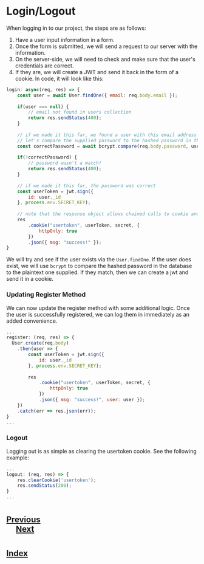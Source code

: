 #   Login/Logout
When logging in to our project, the steps are as follows:

1.  Have a user input information in a form.
2.  Once the form is submitted, we will send a request to our server with the information.
3.  On the server-side, we will need to check and make sure that the user's credentials are correct.
4.  If they are, we will create a JWT and send it back in the form of a cookie.
In code, it will look like this:
```js
login: async(req, res) => {
    const user = await User.findOne({ email: req.body.email });
 
    if(user === null) {
        // email not found in users collection
        return res.sendStatus(400);
    }
 
    // if we made it this far, we found a user with this email address
    // let's compare the supplied password to the hashed password in the database
    const correctPassword = await bcrypt.compare(req.body.password, user.password);
 
    if(!correctPassword) {
        // password wasn't a match!
        return res.sendStatus(400);
    }
 
    // if we made it this far, the password was correct
    const userToken = jwt.sign({
        id: user._id
    }, process.env.SECRET_KEY);
 
    // note that the response object allows chained calls to cookie and json
    res
        .cookie("usertoken", userToken, secret, {
            httpOnly: true
        })
        .json({ msg: "success!" });
}
```
We will try and see if the user exists via the `User.findOne`. If the user does exist, we will use `bcrypt` to compare the hashed password in the database to the plaintext one supplied. If they match, then we can create a jwt and send it in a cookie.

### __Updating Register Method__
We can now update the register method with some additional logic. Once the user is successfully registered, we can log them in immediately as an added convenience.
```js
...
register: (req, res) => {
  User.create(req.body)
    .then(user => {
        const userToken = jwt.sign({
            id: user._id
        }, process.env.SECRET_KEY);
 
        res
            .cookie("usertoken", userToken, secret, {
                httpOnly: true
            })
            .json({ msg: "success!", user: user });
    })
    .catch(err => res.json(err));
}
...
```
### __Logout__
Logging out is as simple as clearing the usertoken cookie. See the following example:
```js
...
logout: (req, res) => {
    res.clearCookie('usertoken');
    res.sendStatus(200);
}
...
```

#
## [Previous](./008_async_await.md)<span>&nbsp;&nbsp;&nbsp;&nbsp;&nbsp;&nbsp;&nbsp;&nbsp;&nbsp;&nbsp;&nbsp;&nbsp;&nbsp;&nbsp;&nbsp;&nbsp;&nbsp;&nbsp;&nbsp;&nbsp;&nbsp;&nbsp;&nbsp;&nbsp;&nbsp;&nbsp;&nbsp;&nbsp;&nbsp;&nbsp;&nbsp;&nbsp;&nbsp;&nbsp;&nbsp;&nbsp;&nbsp;&nbsp;&nbsp;&nbsp;&nbsp;&nbsp;&nbsp;&nbsp;&nbsp;&nbsp;&nbsp;&nbsp;&nbsp;&nbsp;&nbsp;&nbsp;&nbsp;&nbsp;&nbsp;&nbsp;&nbsp;&nbsp;&nbsp;&nbsp;&nbsp;&nbsp;&nbsp;&nbsp;&nbsp;&nbsp;&nbsp;&nbsp;&nbsp;&nbsp;&nbsp;&nbsp;&nbsp;&nbsp;&nbsp;&nbsp;&nbsp;&nbsp;&nbsp;&nbsp;&nbsp;&nbsp;&nbsp;&nbsp;&nbsp;&nbsp;&nbsp;</span> [Next](./010_Middleware.md)
#
##  [Index](../Index.md)